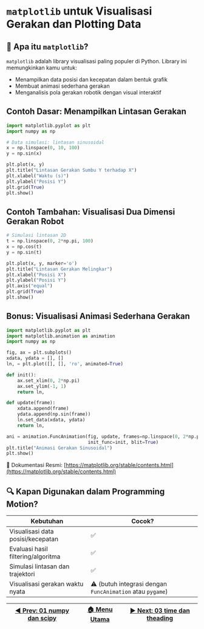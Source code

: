 # `matplotlib` untuk Visualisasi Gerakan dan Plotting Data

## 📌 Apa itu `matplotlib`?
`matplotlib` adalah library visualisasi paling populer di Python. Library ini memungkinkan kamu untuk:

- Menampilkan data posisi dan kecepatan dalam bentuk grafik
- Membuat animasi sederhana gerakan
- Menganalisis pola gerakan robotik dengan visual interaktif

## Contoh Dasar: Menampilkan Lintasan Gerakan

```python
import matplotlib.pyplot as plt
import numpy as np

# Data simulasi: lintasan sinusoidal
x = np.linspace(0, 10, 100)
y = np.sin(x)

plt.plot(x, y)
plt.title("Lintasan Gerakan Sumbu Y terhadap X")
plt.xlabel("Waktu (s)")
plt.ylabel("Posisi Y")
plt.grid(True)
plt.show()
```

## Contoh Tambahan: Visualisasi Dua Dimensi Gerakan Robot

```python
# Simulasi lintasan 2D
t = np.linspace(0, 2*np.pi, 100)
x = np.cos(t)
y = np.sin(t)

plt.plot(x, y, marker='o')
plt.title("Lintasan Gerakan Melingkar")
plt.xlabel("Posisi X")
plt.ylabel("Posisi Y")
plt.axis("equal")
plt.grid(True)
plt.show()
```

## Bonus: Visualisasi Animasi Sederhana Gerakan

```python
import matplotlib.pyplot as plt
import matplotlib.animation as animation
import numpy as np

fig, ax = plt.subplots()
xdata, ydata = [], []
ln, = plt.plot([], [], 'ro', animated=True)

def init():
    ax.set_xlim(0, 2*np.pi)
    ax.set_ylim(-1, 1)
    return ln,

def update(frame):
    xdata.append(frame)
    ydata.append(np.sin(frame))
    ln.set_data(xdata, ydata)
    return ln,

ani = animation.FuncAnimation(fig, update, frames=np.linspace(0, 2*np.pi, 100),
                              init_func=init, blit=True)
plt.title("Animasi Gerakan Sinusoidal")
plt.show()
```

📄 Dokumentasi Resmi: [https://matplotlib.org/stable/contents.html](https://matplotlib.org/stable/contents.html)


## 🔍 Kapan Digunakan dalam Programming Motion?

| Kebutuhan                          | Cocok?                                                   |
| ---------------------------------- | -------------------------------------------------------- |
| Visualisasi data posisi/kecepatan  | ✅                                                        |
| Evaluasi hasil filtering/algoritma | ✅                                                        |
| Simulasi lintasan dan trajektori   | ✅                                                        |
| Visualisasi gerakan waktu nyata    | ⚠️ (butuh integrasi dengan `FuncAnimation` atau `pygame`) |

| [◀️ Prev: 01 numpy dan scipy](/01_numpy_scipy/) | [🏠 Menu Utama](/) | [▶️ Next: 03 time dan theading](/03_time_threading/) |
| ---------------------------------------------- | ----------------- | --------------------------------------------------- |